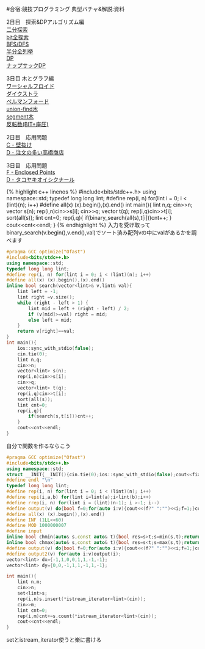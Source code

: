 #合宿:競技プログラミング 典型バチャ&解説:資料

2日目　探索&DPアルゴリズム編<br>
[二分探索](http://judge.u-aizu.ac.jp/onlinejudge/description.jsp?id=ALDS1_4_B)<br>
[bit全探索](http://judge.u-aizu.ac.jp/onlinejudge/description.jsp?id=ALDS1_5_A)<br>
[BFS/DFS](http://judge.u-aizu.ac.jp/onlinejudge/description.jsp?id=1160)<br>
[半分全列挙](http://judge.u-aizu.ac.jp/onlinejudge/description.jsp?id=0529)<br>
[DP](http://judge.u-aizu.ac.jp/onlinejudge/description.jsp?id=ALDS1_10_A)<br>
[ナップサックDP](http://judge.u-aizu.ac.jp/onlinejudge/description.jsp?id=DPL_1_B)<br>

3日目 木とグラフ編<br>
[ワーシャルフロイド](http://judge.u-aizu.ac.jp/onlinejudge/description.jsp?id=GRL_1_B)<br>
[ダイクストラ](http://judge.u-aizu.ac.jp/onlinejudge/description.jsp?id=GRL_1_A)<br>
[ベルマンフォード](http://judge.u-aizu.ac.jp/onlinejudge/description.jsp?id=GRL_1_C)<br>
[union-find木](http://judge.u-aizu.ac.jp/onlinejudge/description.jsp?id=DSL_1_A)<br>
[segment木](http://judge.u-aizu.ac.jp/onlinejudge/description.jsp?id=DSL_2_B)<br>
[反転数(BIT+座圧)](http://judge.u-aizu.ac.jp/onlinejudge/description.jsp?id=ALDS1_5_D)<br>

2日目　応用問題<br>
[C - 壁抜け](https://atcoder.jp/contests/abc020/tasks/abc020_c)<br>
[D - 注文の多い高橋商店](https://atcoder.jp/contests/arc028/tasks/arc028_4)<br>

3日目　応用問題<br>
[F - Enclosed Points](https://atcoder.jp/contests/abc136/tasks/abc136_f)<br>
[D - タコヤキオイシクナール](https://atcoder.jp/contests/arc008/tasks/arc008_4)<br>

{% highlight c++ linenos %}
#include<bits/stdc++.h>
using namespace::std;
typedef long long lint;
#define rep(i, n) for(lint i = 0; i < (lint)(n); i++)
#define all(x) (x).begin(),(x).end()
int main(){
    lint n,q;
    cin>>n;
    vector<lint> s(n);
    rep(i,n)cin>>s[i];
    cin>>q;
    vector<lint> t(q);
    rep(i,q)cin>>t[i];
    sort(all(s));
    lint cnt=0;
    rep(i,q){
        if(binary_search(all(s),t[i]))cnt++;
    }
    cout<<cnt<<endl;
}
{% endhighlight %}
入力を受け取ってbinary_search(v.begin(),v.end(),val)でソート済み配列vの中にvalがあるかを調べます

```c++:binary_search-2.cpp
#pragma GCC optimize("Ofast")
#include<bits/stdc++.h>
using namespace::std;
typedef long long lint;
#define rep(i, n) for(lint i = 0; i < (lint)(n); i++)
#define all(x) (x).begin(),(x).end()
inline bool search(vector<lint>& v,lint& val){
    lint left = -1;
    lint right =v.size();
    while (right - left > 1) {
        lint mid = left + (right - left) / 2;
        if (v[mid]>=val) right = mid;
        else left = mid;
    }
    return v[right]==val;
}
int main(){
    ios::sync_with_stdio(false);
    cin.tie(0);
    lint n,q;
    cin>>n;
    vector<lint> s(n);
    rep(i,n)cin>>s[i];
    cin>>q;
    vector<lint> t(q);
    rep(i,q)cin>>t[i];
    sort(all(s));
    lint cnt=0;
    rep(i,q){
        if(search(s,t[i]))cnt++;
    }
    cout<<cnt<<endl;
}
```
自分で関数を作るならこう

```c++:binary_search-3.cpp
#pragma GCC optimize("Ofast")
#include<bits/stdc++.h>
using namespace::std;
struct __INIT{__INIT(){cin.tie(0);ios::sync_with_stdio(false);cout<<fixed<<setprecision(15);}} __init;
#define endl "\n"
typedef long long lint;
#define rep(i, n) for(lint i = 0; i < (lint)(n); i++)
#define repi(i,a,b) for(lint i=lint(a);i<lint(b);i++)
#define rrep(i, n) for(lint i = (lint)(n-1); i >-1; i--)
#define output(v) do{bool f=0;for(auto i:v){cout<<(f?" ":"")<<i;f=1;}cout<<"\n";}while(0)
#define all(x) (x).begin(),(x).end()
#define INF (1LL<<60)
#define MOD 1000000007
#define input 
inline bool chmin(auto& s,const auto& t){bool res=s>t;s=min(s,t);return res;}
inline bool chmax(auto& s,const auto& t){bool res=s<t;s=max(s,t);return res;}
#define output(v) do{bool f=0;for(auto i:v){cout<<(f?" ":"")<<i;f=1;}cout<<"\n";}while(0)
#define output2(v) for(auto i:v)output(i);
vector<lint> dx={-1,1,0,0,1,1,-1,-1};
vector<lint> dy={0,0,-1,1,1,-1,1,-1};

int main(){
    lint n,m;
    cin>>n;
    set<lint>s;
    rep(i,n)s.insert(*istream_iterator<lint>(cin));
    cin>>m;
    lint cnt=0;
    rep(i,m)cnt+=s.count(*istream_iterator<lint>(cin));
    cout<<cnt<<endl;
}
```
setとistream_iterator使うと楽に書ける